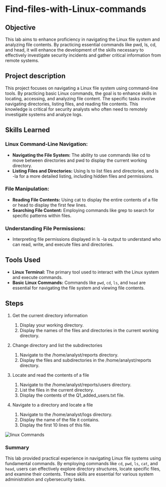 # Find-files-with-Linux-commands

## Objective

This lab aims to enhance proficiency in navigating the Linux file system and analyzing file contents. By practicing essential commands like pwd, ls, cd, and head, it will enhance the development of the skills necessary to effectively investigate security incidents and gather critical information from remote systems.

## Project description

This project focuses on navigating a Linux file system using command-line tools. By practicing basic Linux commands, the goal is to enhance skills in locating, accessing, and analyzing file content. The specific tasks involve navigating directories, listing files, and reading file contents. This knowledge is critical for security analysts who often need to remotely investigate systems and analyze logs.

## Skills Learned

### Linux Command-Line Navigation:

* **Navigating the File System:** The ability to use commands like cd to move between directories and pwd to display the current working directory.
* **Listing Files and Directories:** Using ls to list files and directories, and ls -la for a more detailed listing, including hidden files and permissions.

### File Manipulation:

* **Reading File Contents:** Using cat to display the entire contents of a file or head to display the first few lines.
* **Searching File Content:** Employing commands like grep to search for specific patterns within files.

### Understanding File Permissions:

* Interpreting file permissions displayed in ls -la output to understand who can read, write, and execute files and directories.

## Tools Used

* **Linux Terminal:** The primary tool used to interact with the Linux system and execute commands.
* **Basic Linux Commands:** Commands like `pwd`, `cd`, `ls`, and `head` are essential for navigating the file system and viewing file contents.

## Steps
1. Get the current directory information

   1. Display your working directory.
   2. Display the names of the files and directories in the current working directory.
      
2. Change directory and list the subdirectories

   1. Navigate to the /home/analyst/reports directory.
   2. Display the files and subdirectories in the /home/analyst/reports directory.
  
5. Locate and read the contents of a file

   1. Navigate to the /home/analyst/reports/users directory.
   2. List the files in the current directory.
   3. Display the contents of the Q1_added_users.txt file.

6. Navigate to a directory and locate a file

   1. Navigate to the /home/analyst/logs directory.
   2. Display the name of the file it contains.
   3. Display the first 10 lines of this file.<br>

![linux Commands](https://github.com/user-attachments/assets/3810b2ba-3c05-439d-8d95-cfb603bf5793)<br>

### Summary

This lab provided practical experience in navigating Linux file systems using fundamental commands. By employing commands like `cd`, `pwd`, `ls`, `cat`, and `head`, users can effectively explore directory structures, locate specific files, and examine their contents. These skills are essential for various system administration and cybersecurity tasks.
